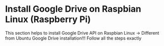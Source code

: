 # Install Google Drive on Raspbian Linux (Raspberry Pi)
This section helps to install Google Drive API on Raspbian Linux
-> Different from Ubuntu Google Drive installation!!!
Follow all the steps exactly
